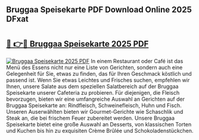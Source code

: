 ## Bruggaa Speisekarte PDF Download Online 2025 DFxat

# <h2><a href="http://gcak2g.nevu.top/?p=Bruggaa+Speisekarte">🔗 👉🔴 Bruggaa Speisekarte 2025 PDF</a></h2>

[![Bruggaa Speisekarte 2025 PDF](https://i.imgur.com/dBaPXMq.png)](http://gcak2g.nevu.top/?p=Bruggaa+Speisekarte)
In einem Restaurant oder Café ist das Menü des Essens nicht nur eine Liste von Gerichten, sondern auch eine Gelegenheit für Sie, etwas zu finden, das für Ihren Geschmack köstlich und passend ist. Wenn Sie etwas Leichtes und Frisches suchen, empfehlen wir Ihnen, unsere Salate aus dem speziellen Salatbereich auf der Bruggaa Speisekarte unserer Cafeteria zu probieren. Für diejenigen, die Fleisch bevorzugen, bieten wir eine umfangreiche Auswahl an Gerichten auf der Bruggaa Speisekarte an: Rindfleisch, Schweinefleisch, Huhn und Fisch. Unseren Auserwählten bieten wir Gourmet-Gerichte wie Schaschlik und Steak an, die bei frischem Feuer zubereitet werden. Unsere Bruggaa Speisekarte bietet eine große Auswahl an Desserts, von klassischen Torten und Kuchen bis hin zu exquisiten Crème Brûlée und Schokoladenstückchen.
